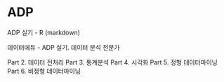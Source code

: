 # ADP
ADP 실기 - R (markdown)

데이터에듀 - ADP 실기. 데이터 분석 전문가

Part 2. 데이터 전처리
Part 3. 통계분석
Part 4. 시각화
Part 5. 정형 데이터마이닝
Part 6. 비정형 데이터마이닝